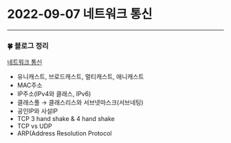 # 2022-09-07 네트워크 통신

---

### :four_leaf_clover: 블로그 정리

[네트워크 통신](https://withmoonlab.tistory.com/170)

- 유니캐스트, 브로드캐스트, 멀티캐스트, 애니캐스트
- MAC주소
- IP주소(IPv4와 클래스, IPv6)
- 클래스풀 → 클래스리스와 서브넷마스크(서브네팅)
- 공인IP와 사설IP
- TCP 3 hand shake & 4 hand shake
- TCP vs UDP
- ARP(Address Resolution Protocol
